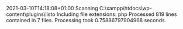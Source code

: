 2021-03-10T14:18:08+01:00
Scanning C:\xampp\htdocs\wp-content\plugins\listo
Including file extensions: php
Processed 819 lines contained in 7 files.
Processing took 0.75886797904968 seconds.

